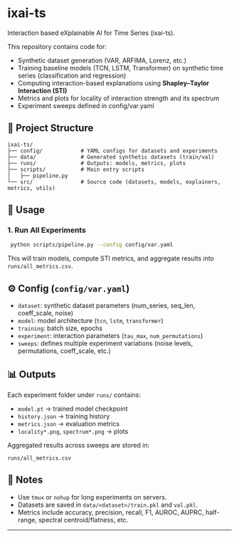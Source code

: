 # ixai-ts

Interaction based eXplainable AI for Time Series (ixai-ts).

This repository contains code for:
- Synthetic dataset generation (VAR, ARFIMA, Lorenz, etc.)
- Training baseline models (TCN, LSTM, Transformer) on synthetic time series (classification and regression)
- Computing interaction-based explanations using **Shapley–Taylor Interaction (STI)**
- Metrics and plots for locality of interaction strength and its spectrum
- Experiment sweeps defined in config/var.yaml

## 📂 Project Structure
```
ixai-ts/
├── config/            # YAML configs for datasets and experiments
├── data/              # Generated synthetic datasets (train/val)
├── runs/              # Outputs: models, metrics, plots
├── scripts/           # Main entry scripts
│   ├── pipeline.py
└── src/               # Source code (datasets, models, explainers, metrics, utils)
```

## 🚀 Usage

### 1. Run All Experiments

```bash
 python scripts/pipeline.py --config config/var.yaml 
```
This will train models, compute STI metrics, and aggregate results into `runs/all_metrics.csv`.

## ⚙️ Config (`config/var.yaml`)
- `dataset`: synthetic dataset parameters (num_series, seq_len, coeff_scale, noise)
- `model`: model architecture (`tcn`, `lstm`, `transformer`)
- `training`: batch size, epochs
- `experiment`: interaction parameters (`tau_max`, `num_permutations`)
- `sweeps`: defines multiple experiment variations (noise levels, permutations, coeff_scale, etc.)

## 📊 Outputs
Each experiment folder under `runs/` contains:
- `model.pt` → trained model checkpoint
- `history.json` → training history
- `metrics.json` → evaluation metrics
- `locality*.png`, `spectrum*.png` → plots

Aggregated results across sweeps are stored in:
```
runs/all_metrics.csv
```

## 🔑 Notes
- Use `tmux` or `nohup` for long experiments on servers.
- Datasets are saved in `data/<dataset>/train.pkl` and `val.pkl`.
- Metrics include accuracy, precision, recall, F1, AUROC, AUPRC, half-range, spectral centroid/flatness, etc.

---

```

